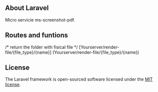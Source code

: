 

## About Laravel

Micro servicie ms-screenshot-pdf. 

## Routes and funtions

/* return the folder with fisical file */
[Yourserver/render-file/{file_type}/{name}]
(Yourserver/render-file/{file_type}/{name}) 


## License

The Laravel framework is open-sourced software licensed under the [MIT license](http://opensource.org/licenses/MIT).
